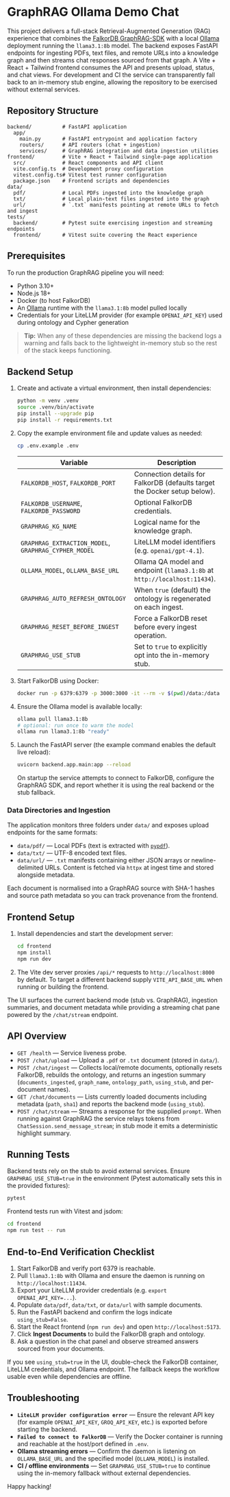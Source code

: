 # GraphRAG Ollama Demo Chat

This project delivers a full-stack Retrieval-Augmented Generation (RAG) experience that combines the
[FalkorDB GraphRAG-SDK](https://github.com/FalkorDB/GraphRAG-SDK) with a local
[Ollama](https://ollama.ai/) deployment running the `llama3.1:8b` model. The backend exposes FastAPI
endpoints for ingesting PDFs, text files, and remote URLs into a knowledge graph and then streams
chat responses sourced from that graph. A Vite + React + Tailwind frontend consumes the API and
presents upload, status, and chat views. For development and CI the service can transparently fall
back to an in-memory stub engine, allowing the repository to be exercised without external services.

## Repository Structure

```
backend/          # FastAPI application
  app/
    main.py       # FastAPI entrypoint and application factory
    routers/      # API routers (chat + ingestion)
    services/     # GraphRAG integration and data ingestion utilities
frontend/         # Vite + React + Tailwind single-page application
  src/            # React components and API client
  vite.config.ts  # Development proxy configuration
  vitest.config.ts# Vitest test runner configuration
  package.json    # Frontend scripts and dependencies
data/
  pdf/            # Local PDFs ingested into the knowledge graph
  txt/            # Local plain-text files ingested into the graph
  url/            # `.txt` manifests pointing at remote URLs to fetch and ingest
tests/
  backend/        # Pytest suite exercising ingestion and streaming endpoints
  frontend/       # Vitest suite covering the React experience
```

## Prerequisites

To run the production GraphRAG pipeline you will need:

- Python 3.10+
- Node.js 18+
- Docker (to host FalkorDB)
- An [Ollama](https://ollama.ai/) runtime with the `llama3.1:8b` model pulled locally
- Credentials for your LiteLLM provider (for example `OPENAI_API_KEY`) used during ontology and
  Cypher generation

> **Tip:** When any of these dependencies are missing the backend logs a warning and falls back to
> the lightweight in-memory stub so the rest of the stack keeps functioning.

## Backend Setup

1. Create and activate a virtual environment, then install dependencies:

   ```bash
   python -m venv .venv
   source .venv/bin/activate
   pip install --upgrade pip
   pip install -r requirements.txt
   ```

2. Copy the example environment file and update values as needed:

   ```bash
   cp .env.example .env
   ```

   | Variable | Description |
   | --- | --- |
   | `FALKORDB_HOST`, `FALKORDB_PORT` | Connection details for FalkorDB (defaults target the Docker setup below). |
   | `FALKORDB_USERNAME`, `FALKORDB_PASSWORD` | Optional FalkorDB credentials. |
   | `GRAPHRAG_KG_NAME` | Logical name for the knowledge graph. |
   | `GRAPHRAG_EXTRACTION_MODEL`, `GRAPHRAG_CYPHER_MODEL` | LiteLLM model identifiers (e.g. `openai/gpt-4.1`). |
   | `OLLAMA_MODEL`, `OLLAMA_BASE_URL` | Ollama QA model and endpoint (`llama3.1:8b` at `http://localhost:11434`). |
   | `GRAPHRAG_AUTO_REFRESH_ONTOLOGY` | When `true` (default) the ontology is regenerated on each ingest. |
   | `GRAPHRAG_RESET_BEFORE_INGEST` | Force a FalkorDB reset before every ingest operation. |
   | `GRAPHRAG_USE_STUB` | Set to `true` to explicitly opt into the in-memory stub. |

3. Start FalkorDB using Docker:

   ```bash
   docker run -p 6379:6379 -p 3000:3000 -it --rm -v $(pwd)/data:/data falkordb/falkordb:latest
   ```

4. Ensure the Ollama model is available locally:

   ```bash
   ollama pull llama3.1:8b
   # optional: run once to warm the model
   ollama run llama3.1:8b "ready"
   ```

5. Launch the FastAPI server (the example command enables the default live reload):

   ```bash
   uvicorn backend.app.main:app --reload
   ```

   On startup the service attempts to connect to FalkorDB, configure the GraphRAG SDK, and report
   whether it is using the real backend or the stub fallback.

### Data Directories and Ingestion

The application monitors three folders under `data/` and exposes upload endpoints for the same
formats:

- `data/pdf/` — Local PDFs (text is extracted with [`pypdf`](https://pypi.org/project/pypdf/)).
- `data/txt/` — UTF-8 encoded text files.
- `data/url/` — `.txt` manifests containing either JSON arrays or newline-delimited URLs. Content is
  fetched via `httpx` at ingest time and stored alongside metadata.

Each document is normalised into a GraphRAG source with SHA-1 hashes and source path metadata so you
can track provenance from the frontend.

## Frontend Setup

1. Install dependencies and start the development server:

   ```bash
   cd frontend
   npm install
   npm run dev
   ```

2. The Vite dev server proxies `/api/*` requests to `http://localhost:8000` by default. To target a
   different backend supply `VITE_API_BASE_URL` when running or building the frontend.

The UI surfaces the current backend mode (stub vs. GraphRAG), ingestion summaries, and document
metadata while providing a streaming chat pane powered by the `/chat/stream` endpoint.

## API Overview

- `GET /health` — Service liveness probe.
- `POST /chat/upload` — Upload a `.pdf` or `.txt` document (stored in `data/`).
- `POST /chat/ingest` — Collects local/remote documents, optionally resets FalkorDB, rebuilds the
  ontology, and returns an ingestion summary (`documents_ingested`, `graph_name`, `ontology_path`,
  `using_stub`, and per-document names).
- `GET /chat/documents` — Lists currently loaded documents including metadata (`path`, `sha1`) and
  reports the backend mode (`using_stub`).
- `POST /chat/stream` — Streams a response for the supplied `prompt`. When running against GraphRAG
  the service relays tokens from `ChatSession.send_message_stream`; in stub mode it emits a
  deterministic highlight summary.

## Running Tests

Backend tests rely on the stub to avoid external services. Ensure `GRAPHRAG_USE_STUB=true` in the
environment (Pytest automatically sets this in the provided fixtures):

```bash
pytest
```

Frontend tests run with Vitest and jsdom:

```bash
cd frontend
npm run test -- run
```

## End-to-End Verification Checklist

1. Start FalkorDB and verify port 6379 is reachable.
2. Pull `llama3.1:8b` with Ollama and ensure the daemon is running on `http://localhost:11434`.
3. Export your LiteLLM provider credentials (e.g. `export OPENAI_API_KEY=...`).
4. Populate `data/pdf`, `data/txt`, or `data/url` with sample documents.
5. Run the FastAPI backend and confirm the logs indicate `using_stub=False`.
6. Start the React frontend (`npm run dev`) and open `http://localhost:5173`.
7. Click **Ingest Documents** to build the FalkorDB graph and ontology.
8. Ask a question in the chat panel and observe streamed answers sourced from your documents.

If you see `using_stub=true` in the UI, double-check the FalkorDB container, LiteLLM credentials, and
Ollama endpoint. The fallback keeps the workflow usable even while dependencies are offline.

## Troubleshooting

- **`LiteLLM provider configuration error`** — Ensure the relevant API key (for example
  `OPENAI_API_KEY`, `GROQ_API_KEY`, etc.) is exported before starting the backend.
- **`Failed to connect to FalkorDB`** — Verify the Docker container is running and reachable at the
  host/port defined in `.env`.
- **Ollama streaming errors** — Confirm the daemon is listening on `OLLAMA_BASE_URL` and the
  specified model (`OLLAMA_MODEL`) is installed.
- **CI / offline environments** — Set `GRAPHRAG_USE_STUB=true` to continue using the in-memory
  fallback without external dependencies.

Happy hacking!
